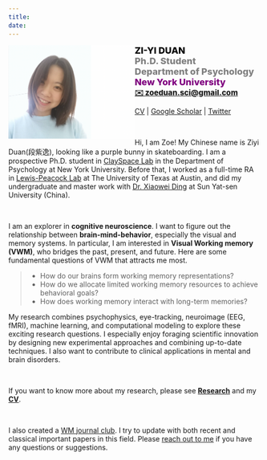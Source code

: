 ```yaml
---
title: 
date: 
---
```


<div style="width:600px; font-size:15px; font-weight: 800; text-align: left">
	<img src="image/me.png" align="left" width="42%" />
	<font size="4" color="black">ZI-YI DUAN</font>
	<br><font size="4" color="grey">Ph.D. Student
		<br>Department of Psychology</font>
	<br><font size="4" color="purple">New York University</font>
	<br><a href = "mailto:zoeduan.sci@gmail.com">✉️ zoeduan.sci@gmail.com</a> 
</div>


[CV](https://docs.google.com/document/d/1k58mSf4gRsOJBmFiCuKN0xaoHC--m2jIXktMbmoVUY0/edit?usp=sharing) | [Google Scholar](https://scholar.google.com/citations?user=2H9meH0AAAAJ&hl=zh-CN) | [Twitter](https://twitter.com/ZoeDuan2)


&nbsp;

Hi, I am Zoe! My Chinese name is Ziyi Duan(段紫逸), looking like a purple bunny in skateboarding. I am a prospective Ph.D. student in [ClaySpace Lab](https://www.clayspacelab.com/) in the Department of Psychology at New York University. Before that, I worked as a full-time RA in [Lewis-Peacock Lab](https://www.lewpealab.org/home) at The University of Texas at Austin, and did my undergraduate and master work with [Dr. Xiaowei Ding](https://psy.sysu.edu.cn/teacher/719) at Sun Yat-sen University (China).

&nbsp;

I am an explorer in **cognitive neuroscience**. I want to figure out the relationship between **brain-mind-behavior**, especially the visual and memory systems. In particular, I am interested in **Visual Working memory (VWM)**, who bridges the past, present, and future. Here are some fundamental questions of VWM that attracts me most.


>* How do our brains form working memory representations?
>* How do we allocate limited working memory resources to achieve behavioral goals?
>* How does working memory interact with long-term memories?



My research combines psychophysics, eye-tracking, neuroimage (EEG, fMRI), machine learning, and computational modeling to explore these exciting research questions. I especially enjoy foraging scientific innovation by designing new experimental approaches and combining up-to-date techniques. I also want to contribute to clinical applications in mental and brain disorders. 

&nbsp;

If you want to know more about my research, please see **[Research](/research)** and my **[CV](https://docs.google.com/document/d/1TJdox0sSVh5sWYU8Gy4Vu34LtOKBbrN0pcIrhLedxMU/edit?usp=sharing)**. 

&nbsp;

I also created a [WM journal club](/journalClub). I try to update with both recent and classical important papers in this field. Please <a href = "mailto: zoeduan.sci@gmail.com">reach out to me</a> if you have any questions or suggestions.





